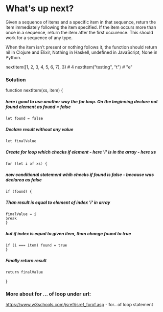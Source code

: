 # What's up next?

Given a sequence of items and a specific item in that sequence, return the item immediately following the item specified. If the item occurs more than once in a sequence, return the item after the first occurence. This should work for a sequence of any type.

When the item isn't present or nothing follows it, the function should return nil in Clojure and Elixir, Nothing in Haskell, undefined in JavaScript, None in Python.

nextItem([1, 2, 3, 4, 5, 6, 7], 3) # 4
nextItem("testing", "t") # "e"

### Solution

function nextItem(xs, item) {

##### here i good to use another way the for loop. On the beginning declare not found element as found = false

    let found = false

##### Declare result without any value

    let finalValue

##### Create for loop which checks if element - here 'i' is in the array - here xs

    for (let i of xs) {

##### now conditional statement whih checks if found is false - because was declarea as false

    if (found) {

##### Than result is equal to element of index 'i' in array

    finalValue = i
    break
    }

##### but if index is equal to given item, than change found to true

    if (i === item) found = true
    }

##### Finally return result

    return finalValue

}

### More about for ... of loop under url:

https://www.w3schools.com/jsref/jsref_forof.asp - for...of loop statement
